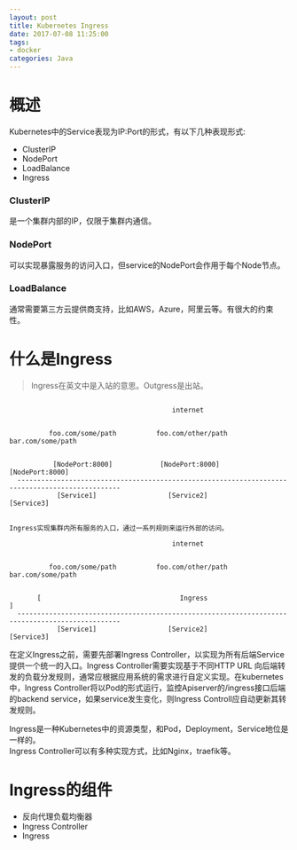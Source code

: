 ```yaml
---
layout: post
title: Kubernetes Ingress
date: 2017-07-08 11:25:00
tags:
- docker
categories: Java
---
```



# 概述
Kubernetes中的Service表现为IP:Port的形式，有以下几种表现形式:
* ClusterIP
* NodePort
* LoadBalance
* Ingress

### ClusterIP
是一个集群内部的IP，仅限于集群内通信。        
### NodePort
可以实现暴露服务的访问入口，但service的NodePort会作用于每个Node节点。        
### LoadBalance
通常需要第三方云提供商支持，比如AWS，Azure，阿里云等。有很大的约束性。


# 什么是Ingress
> Ingress在英文中是入站的意思。Outgress是出站。
```text

                                         internet
                    
                    
          foo.com/some/path          foo.com/other/path              bar.com/some/path         
              
              
           [NodePort:8000]            [NodePort:8000]                  [NodePort:8000]
  ------------------------------------------------------------------------------------------------      
            [Service1]                  [Service2]                       [Service3]


Ingress实现集群内所有服务的入口，通过一系列规则来运行外部的访问。

                                         internet
                    
                    
          foo.com/some/path          foo.com/other/path              bar.com/some/path         
              
              
       [                                   Ingress                                            ]            
  ------------------------------------------------------------------------------------------------      
            [Service1]                  [Service2]                       [Service3]

```
在定义Ingress之前，需要先部署Ingress Controller，以实现为所有后端Service提供一个统一的入口。Ingress Controller需要实现基于不同HTTP URL 向后端转发的负载分发规则，通常应根据应用系统的需求进行自定义实现。在kubernetes中，Ingress Controller将以Pod的形式运行，监控Apiserver的/ingress接口后端的backend service，如果service发生变化，则Ingress Controll应自动更新其转发规则。             

Ingress是一种Kubernetes中的资源类型，和Pod，Deployment，Service地位是一样的。                
Ingress Controller可以有多种实现方式，比如Nginx，traefik等。                 


# Ingress的组件
* 反向代理负载均衡器
* Ingress Controller
* Ingress



